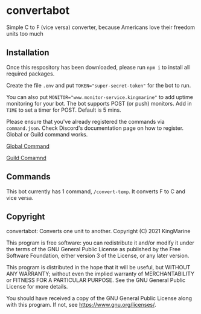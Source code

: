 # convertabot

Simple C to F (vice versa) converter, because Americans love their freedom units too much

## Installation

Once this respository has been downloaded, please run `npm i` to install all required packages.

Create the file `.env` and put `TOKEN="super-secret-token"` for the bot to run.

You can also put `MONITOR="www.monitor-service.kingmarine"` to add uptime monitoring for your bot. The bot supports POST (or push) monitors.
Add in `TIME` to set a timer for POST. Default is 5 mins.

Please ensure that you've already registered the commands via `command.json`. Check Discord's documentation page on how to register. Global or Guild command works.

[Global Command](https://discord.com/developers/docs/interactions/slash-commands#create-global-application-command)

[Guild Comamnd](https://discord.com/developers/docs/interactions/slash-commands#create-guild-application-command)

## Commands

This bot currently has 1 command, `/convert-temp`. It converts F to C and vice versa.

## Copyright

convertabot: Converts one unit to another.
Copyright (C) 2021  KingMarine

This program is free software: you can redistribute it and/or modify
it under the terms of the GNU General Public License as published by
the Free Software Foundation, either version 3 of the License, or
any later version.

This program is distributed in the hope that it will be useful,
but WITHOUT ANY WARRANTY; without even the implied warranty of
MERCHANTABILITY or FITNESS FOR A PARTICULAR PURPOSE.  See the
GNU General Public License for more details.

You should have received a copy of the GNU General Public License
along with this program.  If not, see <https://www.gnu.org/licenses/>.
